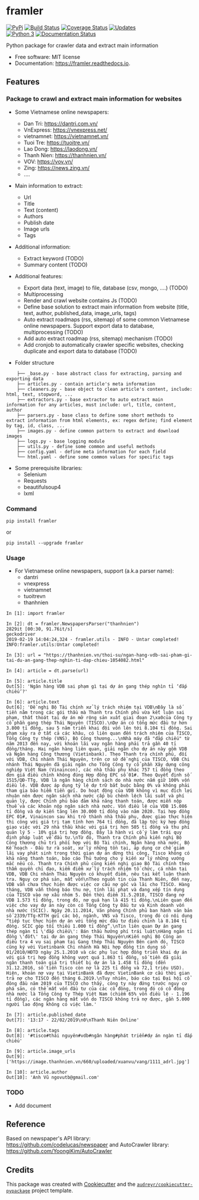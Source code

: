framler
=======

[![PyPi](https://img.shields.io/pypi/v/framler.svg)](https://pypi.python.org/pypi/framler) 
[![Build Status](https://travis-ci.org/huyhoang17/framler.svg?branch=master)](https://travis-ci.org/huyhoang17/framler) 
[![Coverage Status](https://coveralls.io/repos/github/huyhoang17/framler/badge.svg?branch=master)](https://coveralls.io/github/huyhoang17/framler?branch=master)
[![Updates](https://pyup.io/repos/github/huyhoang17/framler/shield.svg)](https://pyup.io/repos/github/huyhoang17/framler/)  
[![Python 3](https://pyup.io/repos/github/huyhoang17/framler/python-3-shield.svg)](https://pyup.io/repos/github/huyhoang17/framler/)
[![Documentation Status](https://readthedocs.org/projects/framler/badge/?version=latest)](https://framler.readthedocs.io/en/latest/?badge=latest)


Python package for crawler data and extract main information 

- Free software: MIT license
- Documentation: https://framler.readthedocs.io.


Features
--------

### Package to crawl and extract main information for websites

- Some Vietnamese online newspapers:
    - Dan Tri: https://dantri.com.vn/
    - VnExpress: https://vnexpress.net/
    - vietnamnet: https://vietnamnet.vn/
    - Tuoi Tre: https://tuoitre.vn/
    - Lao Dong: https://laodong.vn/
    - Thanh Nien: https://thanhnien.vn/
    - VOV: https://vov.vn/
    - Zing: https://news.zing.vn/
    - .... 

- Main information to extract:
    - Url
    - Title
    - Text (content)
    - Authors
    - Publish date
    - Image urls
    - Tags

- Additional information:
    - Extract keyword (TODO)
    - Summary content  (TODO)

- Additional features:
    - Export data (text, image) to file, database (csv, mongo, ....) (TODO)
    - Multiprocessing
    - Render and crawl website contains Js (TODO)
    - Define base solution to extract main information from website (title, text, author, published_data, image_urls, tags)
    - Auto extract roadmaps (rss, sitemap) of some common Vietnamese online newspapers. Support export data to database, multiprocessing (TODO)
    - Add auto extract roadmap (rss, sitemap) mechanism (TODO)
    - Add cronjob to automatically crawler specific websites, checking duplicate and export data to database (TODO)

- Folder structure
```
    ├── _base.py - base abstract class for extracting, parsing and exporting data
    ├── articles.py - contain article's meta information 
    ├── cleaners.py - base object to clean article's content, include: html, text, stopword, ...
    ├── extractors.py - base extractor to auto extract main information for any articles, must include: url, title, content, author
    ├── parsers.py - base class to define some short methods to extract information from html elements, ex: regex define; find element by tag, id, class, ...
    ├── images.py - define common pattern to extract and download images
    ├── logs.py - base logging module
    ├── utils.py - define some common and useful methods
    ├── config.yaml - define meta information for each field 
    └── html.yaml - define some common values for specific tags
```

- Some prerequisite libraries:
    - Selenium
    - Requests
    - beautifulsoup4
    - lxml

### Command

```
pip install framler
```

or

```
pip install --upgrade framler
```

### Usage

- For Vietnamese online newspapers, support (a.k.a parser name):
    - dantri
    - vnexpress
    - vietnamnet
    - tuoitrevn
    - thanhnien

```
In [1]: import framler                                                                                                                                                                                              

In [2]: dt = framler.NewspapersParser("thanhnien")                                                                                                                                                                                 
2829it [00:30, 91.76it/s] 
geckodriver
2019-02-19 14:04:24,324 - framler.utils - INFO - Untar completed!
INFO:framler.utils:Untar completed!

In [3]: url = "https://thanhnien.vn/thoi-su/ngan-hang-vdb-sai-pham-gi-tai-du-an-gang-thep-nghin-ti-dap-chieu-1054082.html"                                                                       

In [4]: article = dt.parse(url)                                                                                                                                                                                     

In [5]: article.title                                                                                                                                                                                               
Out[5]: 'Ngân hàng VDB sai phạm gì tại dự án gang thép nghìn tỉ ‘đắp chiếu’?'

In [6]: article.text                                                                                                                                                                                                
Out[6]: 'Đề nghị Bộ Tài chính xử lý trách nhiệm tại VDB\nĐây là số tiền nằm trong các gói thầu mà Thanh tra Chính phủ vừa kết luận sai phạm, thất thoát tại dự án mở rộng sản xuất giai đoạn 2\xa0của Công ty cổ phần gang thép Thái Nguyên (TISCO).\nDự án có tổng mức đầu tư hơn 3.800 tỉ đồng, sau 5 năm triển khai đội vốn lên tới 8.104 tỉ đồng. Sai phạm xảy ra ở tất cả các khâu, có liên quan đến trách nhiệm của TISCO, Tổng Công ty thép (VNS), Bộ Công thương...\nNhà máy đã "đắp chiếu" từ năm 2013 đến nay, với khoản lãi vay ngân hàng phải trả gần 40 tỉ đồng/tháng. Hai ngân hàng liên quan, giải ngân cho dự án này gồm VDB và Ngân hàng Công thương (Vietinbank). Theo Thanh tra chính phủ, đối với VDB, Chi nhánh Thái Nguyên, trên cơ sở đề nghị của TISCO, VDB Chi nhánh Thái Nguyên đã giải ngân cho Tổng Công ty cổ phần Xây dựng công nghiệp Việt Nam (Vinaincon), các nhà thầu phụ khác 757 tỉ đồng theo đơn giá điều chỉnh không đúng Hợp đồng EPC số 01#. Theo Quyết định số 1515/QĐ-TTg, VDB là ngân hàng chính sách do nhà nước nắm giữ 100% vốn điều lệ. VDB được áp dụng tỷ lệ dự trữ bắt buộc bằng 0% và không phải tham gia bảo hiểm tiền gửi. Do hoạt động của VDB không vì mục đích lợi nhuận nên được ngân sách nhà nước cấp bù chênh lệch lãi suất và phí quản lý, được Chính phủ bảo đảm khả năng thanh toán, được miễn nộp thuế và các khoản nộp ngân sách nhà nước. Vốn điều lệ của VDB 15.086 tỉ đồng và dự kiến tăng lên 30.000 tỉ đồng vào năm 2020. Tại hợp đồng EPC 01#, Vinaincon sau khi trở thành nhà thầu phụ, được giao thực hiện thi công với giá trị tạm tính hơn 764 tỉ đồng, đã lập tức ký hợp đồng giao việc với 29 nhà thầu khác với giá trị hơn 505 tỉ đồng và thu phí quản lý 5 - 10% giá trị hợp đồng. Đây là hành vi cố ý làm trái quy định pháp luật về đầu tư.\nTừ đó, Thanh tra Chính phủ kiến nghị Bộ Công thương chủ trì phối hợp với Bộ Tài chính, Ngân hàng nhà nước, Bộ Kế hoạch - Đầu tư rà soát, xử lý những tồn tại, áp dụng cơ chế giảm lãi vay phát sinh trong thời gian dự án dừng thi công, Tisco không có khả năng thanh toán, báo cáo Thủ tướng cho ý kiến xử lý những vướng mắc nếu có. Thanh tra Chính phủ cũng kiến nghị giao Bộ Tài chính theo thẩm quyền chỉ đạo, kiểm điểm xử lý trách nhiệm tổ chức, cá nhân tại VDB, VDB Chi nhánh Thái Nguyên có khuyết điểm, nêu tại kết luận thanh tra. Nguy cơ phá sản, mất vốn\nTheo nguồn tin của Thanh Niên, đến nay, VDB vẫn chưa thực hiện được việc cơ cấu nợ gốc và lãi cho TISCO. Hàng tháng, VDB vẫn thông báo thu nợ, tính lãi phạt và đang xếp tín dụng của TISCO vào nợ xấu nhóm 5. Đến thời điểm 31.5.2018, TISCO đang nợ VDB 1.573 tỉ đồng, trong đó, nợ quá hạn là 415 tỉ đồng.\nLiên quan đến việc cho vay dự án này còn có Tổng Công ty Đầu tư và Kinh doanh vốn nhà nước (SCIC). Ngày 20.11.2014, Văn phòng Chính phủ ban hành văn bản số 2339/TTg-KTTH gửi các bộ, ngành, VNS và Tisco, trong đó có nội dung “tiếp tục thực hiện dự án với tổng mức đầu tư điều chỉnh là 8.104 tỉ đồng. SCIC góp tối thiếu 1.000 tỉ đồng”.\nTin liên quan Dự án gang thép ngàn tỉ \'đắp chiếu\': Bán thầu hưởng phí trái luật\nHàng ngàn tỉ đồng \'đốt\' tại dự án gang thép Thái Nguyên\nKiến nghị Bộ Công an điều tra 4 vụ sai phạm tại Gang thép Thái Nguyên Bên cạnh đó, TISCO cũng ký với Vietinbank Chi nhánh Hà Nội hợp đồng tín dụng số 01/2010/HĐTD ngày 25.1.2010 và các phụ lục hợp đồng triển khai dự án với giá trị hợp đồng không vượt quá 1.863 tỉ đồng, số tiền đã giải ngân thanh toán giá trị thiết bị dự án là 1.458 tỉ đồng (đến 31.12.2016, số tiền Tisco còn nợ là 225 tỉ đồng và 72,1 triệu USD). Hiện, khoản nợ vay tại VietinBank đã được VietinBank cơ cấu thời gian trả nợ cho TISCO đến tháng 6.2019.\nTuy nhiên, báo cáo tại Đại hội cổ đông đầu năm 2019 của TISCO cho thấy, công ty này đứng trước nguy cơ phá sản, có thể mất vốn đầu tư của các cổ đông, trong đó có cổ đông nhà nước là Tổng Công ty Thép Việt Nam (chiếm 65% vốn điều lệ - 1.196 tỉ đồng), các ngân hàng mất vốn do TISCO không trả nợ được, gần 5.000 người lao động không có việc làm.'

In [7]: article.published_date                                                                                                                                                                                      
Out[7]: '13:17 - 22/02/2019\n0\nThanh Niên Online'

In [8]: article.tags                                                                                                                                                                                                
Out[8]: '#tisco#thái nguyên#vdb#ngân hàng#phát triển#dự án ngàn tỉ đắp chiếu'

In [9]: article.image_urls                                                                                                                                                                                          
Out[9]: 
['https://image.thanhnien.vn/660/uploaded/xuanvu/vang/1111_adrl.jpg']

In [10]: article.author                                                                                                                                                                                      
Out[10]: 'Anh Vũ ngovutb@gmail.com'
```

### TODO

- Add document

Reference
---------

Based on newspaper's API library: https://github.com/codelucas/newspaper and AutoCrawler library: https://github.com/YoongiKim/AutoCrawler

Credits
-------

This package was created with [Cookiecutter](https://github.com/audreyr/cookiecutter) and the [`audreyr/cookiecutter-pypackage`](https://github.com/audreyr/cookiecutter-pypackage) project template.
